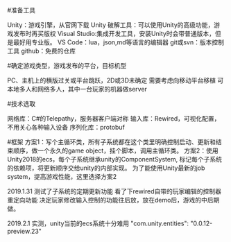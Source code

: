 #准备工具

Unity：游戏引擎，从官网下载
Unity 破解工具：可以使用Unity的高级功能，游戏发布时再买版权
Visual Studio:集成开发工具，安装Unity时会带普通版本，但是最好用专业版。
VS Code：lua，json,md等语言的编辑器
git或svn：版本控制工具
github：免费的仓库


#确定游戏类型，游戏发布的平台，目标机型

PC、主机上的横版过关或平台跳跃，2D或3D未确定
需要考虑向移动平台移植
可本地多人和网络多人，其中一台玩家的机器做server

#技术选取

网络库：C#的Telepathy，服务器客户端对称
输入库：Rewired，可视化配置，不用关心各种输入设备
序列化库：protobuf

#框架
方案1：写个主循环类，所有子系统都在这个类里明确控制启动、更新和结束顺序，做一个永久的game object，挂个脚本，调用主循环类。
方案2：使用Unity2018的ecs，每个子系统继承unity的ComponentSystem, 标记每个子系统的依赖项，将更新顺序交给unity的内部实现。
为了能使用Unity最新的job system，提高游戏性能，这里选择方案2


2019.1.31
测试了子系统的定期更新功能
看了下rewired自带的玩家编辑的控制器重定向功能
决定玩家修改输入控制的功能往后放，放在demo后，游戏的中后期做。

2019.2.1
实测，unity当前的ecs系统十分难用  "com.unity.entities": "0.0.12-preview.23"
